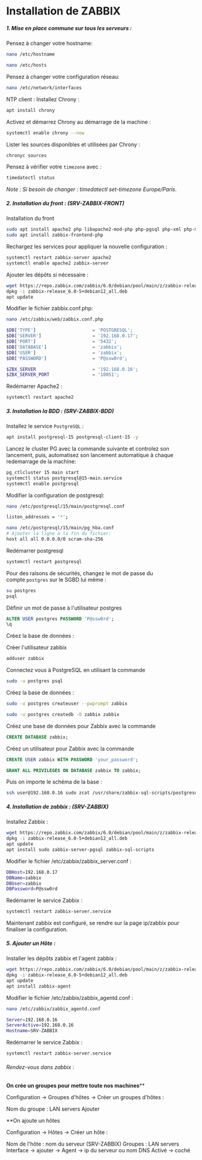 # Installation de ZABBIX

##### 1. Mise en place commune sur tous les serveurs : 

Pensez à changer votre hostname:

```bash
nano /etc/hostname

nano /etc/hosts
```

Pensez à changer votre configuration réseau:

```bash
nano /etc/network/interfaces
```
NTP client : Installez Chrony :

```bash
apt install chrony
```

Activez et démarrez Chrony au démarrage de la machine :

```bash
systemctl enable chrony --now
```

Lister les sources disponibles et utilisées par Chrony :

```bash
chronyc sources
```

Pensez à vérifier votre `timezone` avec :

```bash
timedatectl status
```

_Note : Si besoin de changer : timedatectl set-timezone Europe/Paris_.

##### 2. Installation du front : (SRV-ZABBIX-FRONT)

Installation du front

```bash
sudo apt install apache2 php libapache2-mod-php php-pgsql php-xml php-mbstring
sudo apt install zabbix-frontend-php
```

Rechargez les services pour appliquer la nouvelle configuration :

```bash
systemctl restart zabbix-server apache2 
systemctl enable apache2 zabbix-server
```

Ajouter les dépôts si nécessaire : 

```bash
wget https://repo.zabbix.com/zabbix/6.0/debian/pool/main/z/zabbix-release/zabbix-release_6.0-5+debian12_all.deb
dpkg -i zabbix-release_6.0-5+debian12_all.deb
apt update
```

Modifier le fichier zabbix.conf.php:

```bash
nano /etc/zabbix/web/zabbix.conf.php
```

```php
$DB['TYPE']                     = 'POSTGRESQL';
$DB['SERVER']                   = '192.168.0.17';
$DB['PORT']                     = '5432';
$DB['DATABASE']                 = 'zabbix';
$DB['USER']                     = 'zabbix';
$DB['PASSWORD']                 = 'P@ssw0rd';

$ZBX_SERVER                     = '192.168.0.16';
$ZBX_SERVER_PORT                = '10051';
```

Redémarrer Apache2 : 
```bash
systemctl restart apache2
```

##### 3. Installation la BDD : (SRV-ZABBIX-BDD)

Installez le service `PostgreSQL` :

```bash
apt install postgresql-15 postgresql-client-15 -y
```

Lancez le cluster PG avec la commande suivante et controlez son lancement, puis, automatisez son lancement automatique à chaque redemarrage de la machine:

```bash
pg_ctlcluster 15 main start
systemctl status postgresql@15-main.service
systemctl enable postgresql
```

Modifier la configuration de postgresql:

```bash
nano /etc/postgresql/15/main/postgresql.conf

listen_addresses = '*';
```

```bash
nano /etc/postgresql/15/main/pg_hba.conf
# Ajouter la ligne à la fin du fichier:
host all all 0.0.0.0/0 scram-sha-256
```

Redémarrer postgresql

```bash
systemctl restart postgresql
```
Pour des raisons de sécurités, changez le mot de passe du compte `postgres` sur le SGBD lui même :

```bash
su postgres
psql
```

Définir un mot de passe à l'utilisateur postgres

```sql
ALTER USER postgres PASSWORD 'P@ssw0rd';
\q
```

Créez la base de données :

Créer l'utilisateur zabbix

```bash
adduser zabbix
```

Connectez vous à PostgreSQL en utilisant la commande

```bash
sudo -u postgres psql
```

Créez la base de données :

```bash
sudo -u postgres createuser --pwprompt zabbix

sudo -u postgres createdb -O zabbix zabbix
```

Créez une base de données pour Zabbix avec la commande

```sql
CREATE DATABASE zabbix;
```

Créez un utilisateur pour Zabbix avec la commande

```sql
CREATE USER zabbix WITH PASSWORD 'your_password';

GRANT ALL PRIVILEGES ON DATABASE zabbix TO zabbix;
```

Puis on importe le schéma de la base :

```bash
ssh user@192.168.0.16 sudo zcat /usr/share/zabbix-sql-scripts/postgresql/server.sql.gz | sudo -u zabbix psql zabbix
```

##### 4. Installation de zabbix : (SRV-ZABBIX)

Installez Zabbix :

```bash
wget https://repo.zabbix.com/zabbix/6.0/debian/pool/main/z/zabbix-release/zabbix-release_6.0-5+debian12_all.deb
dpkg -i zabbix-release_6.0-5+debian12_all.deb
apt update
apt install sudo zabbix-server-pgsql zabbix-sql-scripts 
```

Modifier le fichier /etc/zabbix/zabbix_server.conf :

````bash
DBHost=192.168.0.17
DBName=zabbix
DBUser=zabbix
DBPassword=P@ssw0rd
````

Redémarrer le service Zabbix :

```bash
systemctl restart zabbix-server.service
```

Maintenant zabbix est configuré, se rendre sur la page ip/zabbix pour finaliser la configuration.

##### 5. Ajouter un Hôte :

Installer les dépôts zabbix et l'agent zabbix :

```bash
wget https://repo.zabbix.com/zabbix/6.0/debian/pool/main/z/zabbix-release/zabbix-release_6.0-5+debian12_all.deb
dpkg -i zabbix-release_6.0-5+debian12_all.deb
apt update
apt install zabbix-agent
```

Modifier le fichier /etc/zabbix/zabbix_agentd.conf :

```bash
nano /etc/zabbix/zabbix_agentd.conf

Server=192.168.0.16
ServerActive=192.168.0.16
Hostname=SRV-ZABBIX 
```

Redémarrer le service Zabbix :

```bash
systemctl restart zabbix-server.service
```

###### Rendez-vous dans zabbix : 

**On crée un groupes pour mettre toute nos machines****

Configuration -> Groupes d'hôtes -> Créer un groupes d'hôtes :

Nom du groupe : LAN servers
Ajouter

**On ajoute un hôtes 

Configuration -> Hôtes -> Créer un hôte : 

Nom de l'hôte : nom du serveur (SRV-ZABBIX)
Groupes : LAN servers
Interface -> ajouter -> Agent -> ip du serveur ou nom DNS
Activé -> coché 
